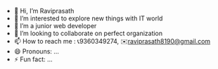 - 👋 Hi, I’m Raviprasath
- 👀 I’m interested to explore new things with IT world
- 🌱 I’m a junior web developer
- 💞️ I’m looking to collaborate on perfect organization
- 📫 How to reach me : 📞9360349274, ✉️raviprasath8190@gmail.com
- 😄 Pronouns: ...
- ⚡ Fun fact: ...

<!---
raviprasath8190/raviprasath8190 is a ✨ special ✨ repository because its `README.md` (this file) appears on your GitHub profile.
You can click the Preview link to take a look at your changes.
--->
